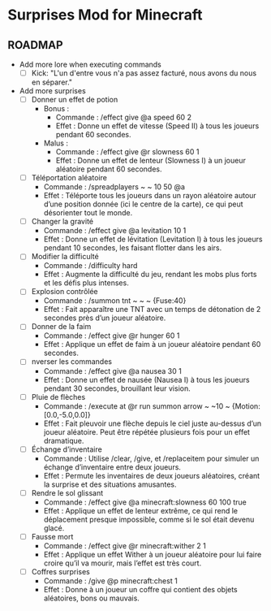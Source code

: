 # Surprises Mod for Minecraft

## ROADMAP

- Add more lore when executing commands
  - [ ] Kick: "L'un d'entre vous n'a pas assez facturé, nous avons du nous en séparer."
- Add more surprises
  - [ ] Donner un effet de potion
    - Bonus :
      - Commande : /effect give @a speed 60 2
      - Effet : Donne un effet de vitesse (Speed II) à tous les joueurs pendant 60 secondes.
    - Malus :
      - Commande : /effect give @r slowness 60 1
      - Effet : Donne un effet de lenteur (Slowness I) à un joueur aléatoire pendant 60 secondes.
  - [ ] Téléportation aléatoire
    - Commande : /spreadplayers ~ ~ 10 50 @a
    - Effet : Téléporte tous les joueurs dans un rayon aléatoire autour d’une position donnée (ici le centre de la carte), ce qui peut désorienter tout le monde.
  - [ ] Changer la gravité
    - Commande : /effect give @a levitation 10 1
    - Effet : Donne un effet de lévitation (Levitation I) à tous les joueurs pendant 10 secondes, les faisant flotter dans les airs.
  - [ ] Modifier la difficulté
    - Commande : /difficulty hard
    - Effet : Augmente la difficulté du jeu, rendant les mobs plus forts et les défis plus intenses.
  - [ ] Explosion contrôlée
    - Commande : /summon tnt ~ ~ ~ {Fuse:40}
    - Effet : Fait apparaître une TNT avec un temps de détonation de 2 secondes près d’un joueur aléatoire.
  - [ ] Donner de la faim
    - Commande : /effect give @r hunger 60 1
    - Effet : Applique un effet de faim à un joueur aléatoire pendant 60 secondes.
  - [ ] nverser les commandes
    - Commande : /effect give @a nausea 30 1
    - Effet : Donne un effet de nausée (Nausea I) à tous les joueurs pendant 30 secondes, brouillant leur vision.
  - [ ] Pluie de flèches
    - Commande : /execute at @r run summon arrow ~ ~10 ~ {Motion:[0.0,-5.0,0.0]}
    - Effet : Fait pleuvoir une flèche depuis le ciel juste au-dessus d’un joueur aléatoire. Peut être répétée plusieurs fois pour un effet dramatique.
  - [ ] Échange d’inventaire
    - Commande : Utilise /clear, /give, et /replaceitem pour simuler un échange d’inventaire entre deux joueurs.
    - Effet : Permute les inventaires de deux joueurs aléatoires, créant la surprise et des situations amusantes.
  - [ ] Rendre le sol glissant
    - Commande : /effect give @a minecraft:slowness 60 100 true
    - Effet : Applique un effet de lenteur extrême, ce qui rend le déplacement presque impossible, comme si le sol était devenu glacé.
  - [ ] Fausse mort
    - Commande : /effect give @r minecraft:wither 2 1
    - Effet : Applique un effet Wither à un joueur aléatoire pour lui faire croire qu’il va mourir, mais l’effet est très court.
  - [ ] Coffres surprises
    - Commande : /give @p minecraft:chest 1
    - Effet : Donne à un joueur un coffre qui contient des objets aléatoires, bons ou mauvais.
